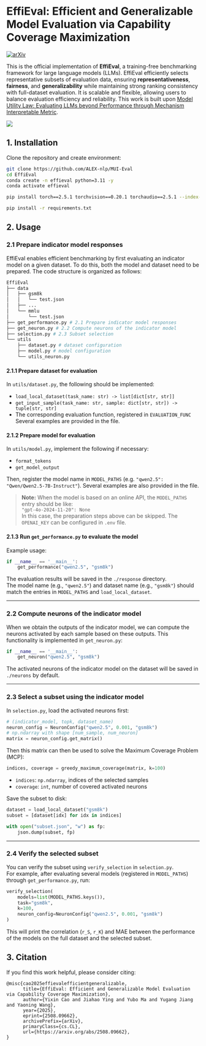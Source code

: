 # EffiEval: Efficient and Generalizable Model Evaluation via Capability Coverage Maximization
[![arXiv](https://img.shields.io/badge/arXiv-2508.09662-d63333.svg?logo=arxiv)](https://arxiv.org/abs/2508.09662)

This is the official implementation of **EffiEval**, a training-free benchmarking framework for large language models (LLMs). EffiEval efficiently selects representative subsets of evaluation data, ensuring **representativeness**, **fairness**, and **generalizability** while maintaining strong ranking consistency with full-dataset evaluation. It is scalable and flexible, allowing users to balance evaluation efficiency and reliability. This work is built upon [Model Utility Law: Evaluating LLMs beyond Performance through Mechanism Interpretable Metric](https://www.arxiv.org/abs/2504.07440).

![](assets/figures1.gif)
## 1. Installation
Clone the repository and create environment:
```sh
git clone https://github.com/ALEX-nlp/MUI-Eval
cd EffiEval
conda create -n effieval python=3.11 -y
conda activate effieval

pip install torch==2.5.1 torchvision==0.20.1 torchaudio==2.5.1 --index-url https://download.pytorch.org/whl/cu121

pip install -r requirements.txt
```
## 2. Usage
### 2.1 Prepare indicator model responses
EffiEval enables efficient benchmarking by first evaluating an indicator model on a given dataset. 
To do this, both the model and dataset need to be prepared. The code structure is organized as follows:
```sh
EffiEval
├── data
│   ├── gsm8k
│   │   └── test.json
│   ├── ...
│   └── mmlu
│       └── test.json
├── get_performance.py # 2.1 Prepare indicator model responses
├── get_neuron.py # 2.2 Compute neurons of the indicator model
├── selection.py # 2.3 Subset selection
└── utils
    ├── dataset.py # dataset configuration
    ├── model.py # model configuration
    └── utils_neuron.py
```
#### 2.1.1 Prepare dataset for evaluation
 In `utils/dataset.py`, the following should be implemented:

- `load_local_dataset(task_name: str) -> list[dict[str, str]]`
- `get_input_sample(task_name: str, sample: dict[str, str]) -> tuple[str, str]`
- The corresponding evaluation function, registered in `EVALUATION_FUNC`
Several examples are provided in the file.

#### 2.1.2 Prepare model for evaluation

In `utils/model.py`, implement the following if necessary:

- `format_tokens`
- `get_model_output`

Then, register the model name in `MODEL_PATHS` (e.g. `"qwen2.5": "Qwen/Qwen2.5-7B-Instruct"`). Several examples are also provided in the file.

> **Note:** When the model is based on an online API, the `MODEL_PATHS` entry should be like:  
> `"gpt-4o-2024-11-20": None`  
> In this case, the preparation steps above can be skipped.
> The `OPENAI_KEY` can be configured in `.env` file.

#### 2.1.3 Run `get_performance.py` to evaluate the model

Example usage:

```python
if __name__ == '__main__':
    get_performance("qwen2.5", "gsm8k")
```

The evaluation results will be saved in the `./response` directory.  
The model name (e.g., `"qwen2.5"`) and dataset name (e.g., `"gsm8k"`) should match the entries in `MODEL_PATHS` and `load_local_dataset`.

---

### 2.2 Compute neurons of the indicator model
When we obtain the outputs of the indicator model, we can compute the neurons activated by each sample based on these outputs. This functionality is implemented in `get_neuron.py`:

```python
if __name__ == '__main__':
    get_neuron("qwen2.5", "gsm8k")
```

The activated neurons of the indicator model on the dataset will be saved in `./neurons` by default.

---

### 2.3 Select a subset using the indicator model
In `selection.py`, load the activated neurons first:

```python
# (indicator_model, topk, dataset_name)
neuron_config = NeuronConfig("qwen2.5", 0.001, "gsm8k")
# np.ndarray with shape [num_sample, num_neuron]
matrix = neuron_config.get_matrix()
```

Then this matrix can then be used to solve the Maximum Coverage Problem (MCP):

```python
indices, coverage = greedy_maximum_coverage(matrix, k=100)
```

- `indices`: `np.ndarray`, indices of the selected samples  
- `coverage`: `int`, number of covered activated neurons

Save the subset to disk:
```python
dataset = load_local_dataset("gsm8k")
subset = [dataset[idx] for idx in indices]

with open("subset.json", "w") as fp:
    json.dump(subset, fp)
```
---

### 2.4 Verify the selected subset

You can verify the subset using `verify_selection` in `selection.py`.  
For example, after evaluating several models (registered in `MODEL_PATHS`) through `get_performance.py`, run:

```python
verify_selection(
    models=list(MODEL_PATHS.keys()),
    task="gsm8k",
    k=100,
    neuron_config=NeuronConfig("qwen2.5", 0.001, "gsm8k")
)
```

This will print the correlation (`r_S`, `r_K`) and MAE between the performance of the models on the full dataset and the selected subset.
## 3. Citation
If you find this work helpful, please consider citing:
```
@misc{cao2025effievalefficientgeneralizable,
      title={EffiEval: Efficient and Generalizable Model Evaluation via Capability Coverage Maximization},
      author={Yixin Cao and Jiahao Ying and Yubo Ma and Yugang Jiang and Yaoning Wang},
      year={2025},
      eprint={2508.09662},
      archivePrefix={arXiv},
      primaryClass={cs.CL},
      url={https://arxiv.org/abs/2508.09662},
}
```